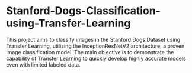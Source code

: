 # Stanford-Dogs-Classification-using-Transfer-Learning
This project aims to classify images in the Stanford Dogs Dataset using Transfer Learning, utilizing the InceptionResNetV2 architecture, a proven image classification model. The main objective is to demonstrate the capability of Transfer Learning to quickly develop highly accurate models even with limited labeled data.

